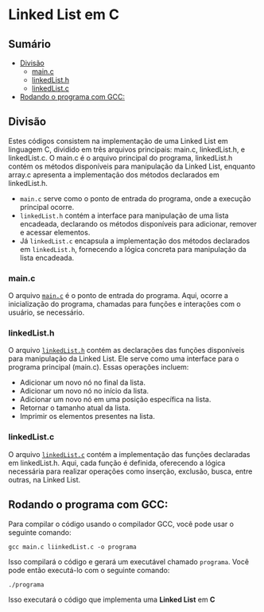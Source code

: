# Linked List em C

## Sumário 

- [Divisão](#divisão)
    - [main.c](#mainc)
    - [linkedList.h](#linkedlisth)
    - [linkedList.c](#linkedlistc)
- [Rodando o programa com GCC:](#rodando-o-programa-com-gcc)

## Divisão

Estes códigos consistem na implementação de uma Linked List em linguagem C, dividido em três arquivos principais: main.c, linkedList.h, e linkedList.c. O main.c é o arquivo principal do programa, linkedList.h contém os métodos disponíveis para manipulação da Linked List, enquanto array.c apresenta a implementação dos métodos declarados em linkedList.h.

- `main.c` serve como o ponto de entrada do programa, onde a execução principal ocorre.
- `linkedList.h` contém a interface para manipulação de uma lista encadeada, declarando os métodos disponíveis para adicionar, remover e acessar elementos.
- Já `linkedList.c` encapsula a implementação dos métodos declarados em `linkedList.h`, fornecendo a lógica concreta para manipulação da lista encadeada.


### main.c

O arquivo <a href="https://github.com/FabioHenriqueFarias/algorithms-And-Data-Dtructures/blob/main/Data_Structures/2_Linked-List/C/main.c">`main.c`</a> é o ponto de entrada do programa. Aqui, ocorre a inicialização do programa, chamadas para funções e interações com o usuário, se necessário.


### linkedList.h

O arquivo <a href="https://github.com/FabioHenriqueFarias/algorithms-And-Data-Dtructures/blob/main/Data_Structures/Linked-List/C/linkedList.h">`linkedList.h`</a> contém as declarações das funções disponíveis para manipulação da Linked List. Ele serve como uma interface para o programa principal (main.c). Essas operações incluem:

- Adicionar um novo nó no final da lista.
- Adicionar um novo nó no início da lista.
- Adicionar um novo nó em uma posição específica na lista.
- Retornar o tamanho atual da lista.
- Imprimir os elementos presentes na lista.

### linkedList.c

O arquivo <a href="https://github.com/FabioHenriqueFarias/algorithms-And-Data-Dtructures/blob/main/Data_Structures/Linked-List/C/linkedList.c">`linkedList.c`</a> contém a implementação das funções declaradas em linkedList.h. Aqui, cada função é definida, oferecendo a lógica necessária para realizar operações como inserção, exclusão, busca, entre outras, na Linked List.

## Rodando o programa com GCC:

Para compilar o código usando o compilador GCC, você pode usar o seguinte comando:

```
gcc main.c liinkedList.c -o programa
```

Isso compilará o código e gerará um executável chamado `programa`. Você pode então executá-lo com o seguinte comando:

```
./programa
```

Isso executará o código que implementa uma **Linked List** em **C**